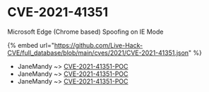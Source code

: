 # CVE-2021-41351

Microsoft Edge (Chrome based) Spoofing on IE Mode

{% embed url="https://github.com/Live-Hack-CVE/full_database/blob/main/cves/2021/CVE-2021-41351.json" %}


* JaneMandy ~> [CVE-2021-41351-POC](https://www.alice-snow.ru/2021/database/cve-2021-41351/cve-2021-41351-poc-janemandy)
* JaneMandy ~> [CVE-2021-41351-POC](https://www.alice-snow.ru/2021/database/cve-2021-41351/cve-2021-41351-poc-janemandy)
* JaneMandy ~> [CVE-2021-41351-POC](https://www.alice-snow.ru/2021/database/cve-2021-41351/cve-2021-41351-poc-janemandy)